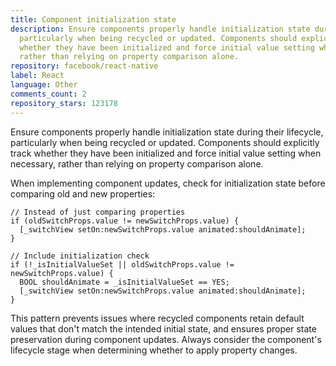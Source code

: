 ```yaml
---
title: Component initialization state
description: Ensure components properly handle initialization state during their lifecycle,
  particularly when being recycled or updated. Components should explicitly track
  whether they have been initialized and force initial value setting when necessary,
  rather than relying on property comparison alone.
repository: facebook/react-native
label: React
language: Other
comments_count: 2
repository_stars: 123178
---
```


Ensure components properly handle initialization state during their lifecycle, particularly when being recycled or updated. Components should explicitly track whether they have been initialized and force initial value setting when necessary, rather than relying on property comparison alone.

When implementing component updates, check for initialization state before comparing old and new properties:

```objc
// Instead of just comparing properties
if (oldSwitchProps.value != newSwitchProps.value) {
  [_switchView setOn:newSwitchProps.value animated:shouldAnimate];
}

// Include initialization check
if (!_isInitialValueSet || oldSwitchProps.value != newSwitchProps.value) {
  BOOL shouldAnimate = _isInitialValueSet == YES;
  [_switchView setOn:newSwitchProps.value animated:shouldAnimate];
}
```

This pattern prevents issues where recycled components retain default values that don't match the intended initial state, and ensures proper state preservation during component updates. Always consider the component's lifecycle stage when determining whether to apply property changes.